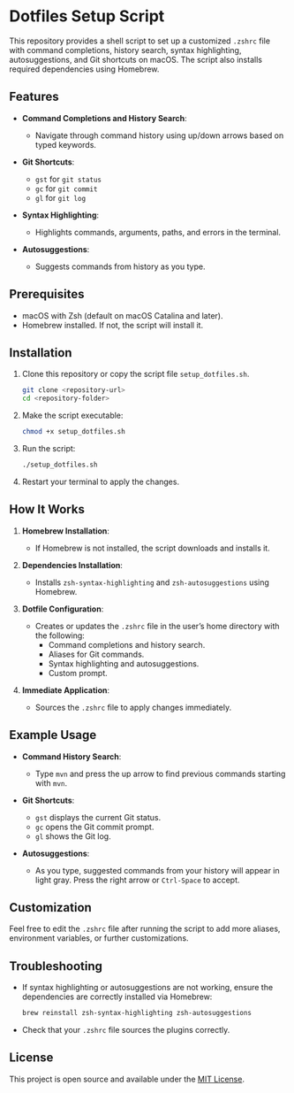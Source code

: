 # Dotfiles Setup Script

This repository provides a shell script to set up a customized `.zshrc` file with command completions, history search, syntax highlighting, autosuggestions, and Git shortcuts on macOS. The script also installs required dependencies using Homebrew.

## Features

- **Command Completions and History Search**:
  - Navigate through command history using up/down arrows based on typed keywords.

- **Git Shortcuts**:
  - `gst` for `git status`
  - `gc` for `git commit`
  - `gl` for `git log`

- **Syntax Highlighting**:
  - Highlights commands, arguments, paths, and errors in the terminal.

- **Autosuggestions**:
  - Suggests commands from history as you type.

## Prerequisites

- macOS with Zsh (default on macOS Catalina and later).
- Homebrew installed. If not, the script will install it.

## Installation

1. Clone this repository or copy the script file `setup_dotfiles.sh`.

   ```bash
   git clone <repository-url>
   cd <repository-folder>
   ```

2. Make the script executable:

   ```bash
   chmod +x setup_dotfiles.sh
   ```

3. Run the script:

   ```bash
   ./setup_dotfiles.sh
   ```

4. Restart your terminal to apply the changes.

## How It Works

1. **Homebrew Installation**:
   - If Homebrew is not installed, the script downloads and installs it.

2. **Dependencies Installation**:
   - Installs `zsh-syntax-highlighting` and `zsh-autosuggestions` using Homebrew.

3. **Dotfile Configuration**:
   - Creates or updates the `.zshrc` file in the user’s home directory with the following:
     - Command completions and history search.
     - Aliases for Git commands.
     - Syntax highlighting and autosuggestions.
     - Custom prompt.

4. **Immediate Application**:
   - Sources the `.zshrc` file to apply changes immediately.

## Example Usage

- **Command History Search**:
  - Type `mvn` and press the up arrow to find previous commands starting with `mvn`.

- **Git Shortcuts**:
  - `gst` displays the current Git status.
  - `gc` opens the Git commit prompt.
  - `gl` shows the Git log.

- **Autosuggestions**:
  - As you type, suggested commands from your history will appear in light gray. Press the right arrow or `Ctrl-Space` to accept.

## Customization

Feel free to edit the `.zshrc` file after running the script to add more aliases, environment variables, or further customizations.

## Troubleshooting

- If syntax highlighting or autosuggestions are not working, ensure the dependencies are correctly installed via Homebrew:

  ```bash
  brew reinstall zsh-syntax-highlighting zsh-autosuggestions
  ```

- Check that your `.zshrc` file sources the plugins correctly.

## License

This project is open source and available under the [MIT License](LICENSE).

